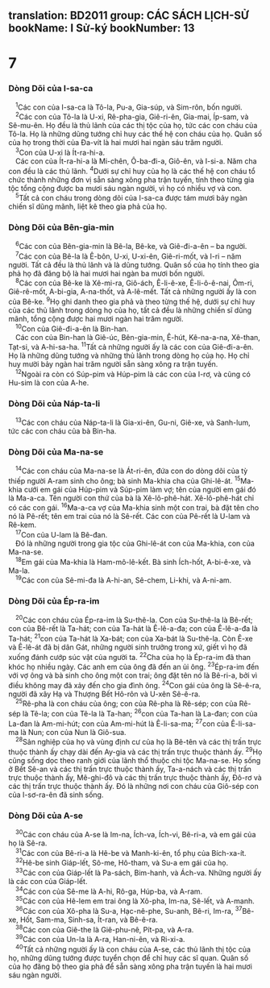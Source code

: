 translation: BD2011
group: CÁC SÁCH LỊCH-SỬ
bookName: I Sử-ký 
bookNumber: 13
-------

<div class="title"><h1>7</h1><h3>Dòng Dõi của I-sa-ca</h3></div>
<span class="verse 1su_7_1"> <sup>1</sup>Các con của I-sa-ca là Tô-la, Pu-a, Gia-súp, và Sim-rôn, bốn người.<br/></span>
<span class="verse 1su_7_2"> <sup>2</sup>Các con của Tô-la là U-xi, Rê-pha-gia, Giê-ri-ên, Gia-mai, Íp-sam, và Sê-mu-ên. Họ đều là thủ lãnh của các thị tộc của họ, tức các con cháu của Tô-la. Họ là những dũng tướng chỉ huy các thế hệ con cháu của họ. Quân số của họ trong thời của Ða-vít là hai mươi hai ngàn sáu trăm người.<br/></span>
<span class="verse 1su_7_3"> <sup>3</sup>Con của U-xi là Ít-ra-hi-a.<br/> Các con của Ít-ra-hi-a là Mi-chên, Ô-ba-đi-a, Giô-ên, và I-si-a. Năm cha con đều là các thủ lãnh. </span>
<span class="verse 1su_7_4"><sup>4</sup>Dưới sự chỉ huy của họ là các thế hệ con cháu tổ chức thành những đơn vị sẵn sàng xông pha trận tuyến, tính theo từng gia tộc tổng cộng được ba mươi sáu ngàn người, vì họ có nhiều vợ và con.<br/></span>
<span class="verse 1su_7_5"> <sup>5</sup>Tất cả con cháu trong dòng dõi của I-sa-ca được tám mươi bảy ngàn chiến sĩ dũng mãnh, liệt kê theo gia phả của họ.<br/></span>
<div class="title"><h3>Dòng Dõi của Bên-gia-min</h3></div>
<span class="verse 1su_7_6"> <sup>6</sup>Các con của Bên-gia-min là Bê-la, Bê-ke, và Giê-đi-a-ên – ba người.<br/></span>
<span class="verse 1su_7_7"> <sup>7</sup>Các con của Bê-la là Ê-bôn, U-xi, U-xi-ên, Giê-ri-mốt, và I-ri – năm người. Tất cả đều là thủ lãnh và là dũng tướng. Quân số của họ tính theo gia phả họ đã đăng bộ là hai mươi hai ngàn ba mươi bốn người.<br/></span>
<span class="verse 1su_7_8"> <sup>8</sup>Các con của Bê-ke là Xê-mi-ra, Giô-ách, Ê-li-ê-xe, Ê-li-ô-ê-nai, Ôm-ri, Giê-rê-mốt, A-bi-gia, A-na-thốt, và A-lê-mết. Tất cả những người ấy là con của Bê-ke. </span>
<span class="verse 1su_7_9"><sup>9</sup>Họ ghi danh theo gia phả và theo từng thế hệ, dưới sự chỉ huy của các thủ lãnh trong dòng họ của họ, tất cả đều là những chiến sĩ dũng mãnh, tổng cộng được hai mươi ngàn hai trăm người.<br/></span>
<span class="verse 1su_7_10"> <sup>10</sup>Con của Giê-đi-a-ên là Bin-han.<br/> Các con của Bin-han là Giê-úc, Bên-gia-min, Ê-hút, Kê-na-a-na, Xê-than, Tạt-si, và A-hi-sa-ha. </span>
<span class="verse 1su_7_11"><sup>11</sup>Tất cả những người ấy là các con của Giê-đi-a-ên. Họ là những dũng tướng và những thủ lãnh trong dòng họ của họ. Họ chỉ huy mười bảy ngàn hai trăm người sẵn sàng xông ra trận tuyến.<br/></span>
<span class="verse 1su_7_12"> <sup>12</sup>Ngoài ra còn có Súp-pim và Húp-pim là các con của I-rơ, và cũng có Hu-sim là con của A-he.<br/></span>
<div class="title"><h3>Dòng Dõi của Náp-ta-li</h3></div>
<span class="verse 1su_7_13"> <sup>13</sup>Các con cháu của Náp-ta-li là Gia-xi-ên, Gu-ni, Giê-xe, và Sanh-lum, tức các con cháu của bà Bin-ha.<br/></span>
<div class="title"><h3>Dòng Dõi của Ma-na-se</h3></div>
<span class="verse 1su_7_14"> <sup>14</sup>Các con cháu của Ma-na-se là Át-ri-ên, đứa con do dòng dõi của tỳ thiếp người A-ram sinh cho ông; bà sinh Ma-khia cha của Ghi-lê-át. </span>
<span class="verse 1su_7_15"><sup>15</sup>Ma-khia cưới em gái của Húp-pim và Súp-pim làm vợ; tên của người em gái đó là Ma-a-ca. Tên người con thứ của bà là Xê-lô-phê-hát. Xê-lô-phê-hát chỉ có các con gái. </span>
<span class="verse 1su_7_16"><sup>16</sup>Ma-a-ca vợ của Ma-khia sinh một con trai, bà đặt tên cho nó là Pê-rết; tên em trai của nó là Sê-rết. Các con của Pê-rết là U-lam và Rê-kem.<br/></span>
<span class="verse 1su_7_17"> <sup>17</sup>Con của U-lam là Bê-đan.<br/> Ðó là những người trong gia tộc của Ghi-lê-át con của Ma-khia, con của Ma-na-se.<br/></span>
<span class="verse 1su_7_18"> <sup>18</sup>Em gái của Ma-khia là Ham-mô-lê-kết. Bà sinh Ích-hốt, A-bi-ê-xe, và Ma-la.<br/></span>
<span class="verse 1su_7_19"> <sup>19</sup>Các con của Sê-mi-đa là A-hi-an, Sê-chem, Li-khi, và A-ni-am.<br/></span>
<div class="title"><h3>Dòng Dõi của Ép-ra-im</h3></div>
<span class="verse 1su_7_20"> <sup>20</sup>Các con cháu của Ép-ra-im là Su-thê-la. Con của Su-thê-la là Bê-rết; con của Bê-rết là Ta-hát; con của Ta-hát là Ê-lê-a-đa; con của Ê-lê-a-đa là Ta-hát; </span>
<span class="verse 1su_7_21"><sup>21</sup>con của Ta-hát là Xa-bát; con của Xa-bát là Su-thê-la. Còn Ê-xe và Ê-lê-át đã bị dân Gát, những người sinh trưởng trong xứ, giết vì họ đã xuống đánh cướp súc vật của người ta. </span>
<span class="verse 1su_7_22"><sup>22</sup>Cha của họ là Ép-ra-im đã than khóc họ nhiều ngày. Các anh em của ông đã đến an ủi ông. </span>
<span class="verse 1su_7_23"><sup>23</sup>Ép-ra-im đến với vợ ông và bà sinh cho ông một con trai; ông đặt tên nó là Bê-ri-a, bởi vì điều không may đã xảy đến cho gia đình ông. </span>
<span class="verse 1su_7_24"><sup>24</sup>Con gái của ông là Sê-ê-ra, người đã xây Hạ và Thượng Bết Hô-rôn và U-xên Sê-ê-ra.<br/></span>
<span class="verse 1su_7_25"> <sup>25</sup>Rê-pha là con cháu của ông; con của Rê-pha là Rê-sép; con của Rê-sép là Tê-la; con của Tê-la là Ta-han; </span>
<span class="verse 1su_7_26"><sup>26</sup>con của Ta-han là La-đan; con của La-đan là Am-mi-hút; con của Am-mi-hút là Ê-li-sa-ma; </span>
<span class="verse 1su_7_27"><sup>27</sup>con của Ê-li-sa-ma là Nun; con của Nun là Giô-sua.<br/></span>
<span class="verse 1su_7_28"> <sup>28</sup>Sản nghiệp của họ và vùng định cư của họ là Bê-tên và các thị trấn trực thuộc thành ấy chạy dài đến Ay-gia và các thị trấn trực thuộc thành ấy. </span>
<span class="verse 1su_7_29"><sup>29</sup>Họ cũng sống dọc theo ranh giới của lãnh thổ thuộc chi tộc Ma-na-se. Họ sống ở Bết Sê-an và các thị trấn trực thuộc thành ấy, Ta-a-nách và các thị trấn trực thuộc thành ấy, Mê-ghi-đô và các thị trấn trực thuộc thành ấy, Ðô-rơ và các thị trấn trực thuộc thành ấy. Ðó là những nơi con cháu của Giô-sép con của I-sơ-ra-ên đã sinh sống.<br/></span>
<div class="title"><h3>Dòng Dõi của A-se</h3></div>
<span class="verse 1su_7_30"> <sup>30</sup>Các con cháu của A-se là Im-na, Ích-va, Ích-vi, Bê-ri-a, và em gái của họ là Sê-ra.<br/></span>
<span class="verse 1su_7_31"> <sup>31</sup>Các con của Bê-ri-a là Hê-be và Manh-ki-ên, tổ phụ của Bích-xa-ít.<br/></span>
<span class="verse 1su_7_32"> <sup>32</sup>Hê-be sinh Giáp-lết, Sô-me, Hô-tham, và Su-a em gái của họ.<br/></span>
<span class="verse 1su_7_33"> <sup>33</sup>Các con của Giáp-lết là Pa-sách, Bim-hanh, và Ách-va. Những người ấy là các con của Giáp-lết.<br/></span>
<span class="verse 1su_7_34"> <sup>34</sup>Các con của Sê-me là A-hi, Rô-ga, Húp-ba, và A-ram.<br/></span>
<span class="verse 1su_7_35"> <sup>35</sup>Các con của Hê-lem em trai ông là Xô-pha, Im-na, Sê-lết, và A-manh.<br/></span>
<span class="verse 1su_7_36"> <sup>36</sup>Các con của Xô-pha là Su-a, Hạc-nê-phe, Su-anh, Bê-ri, Im-ra, </span>
<span class="verse 1su_7_37"><sup>37</sup>Bê-xe, Hốt, Sam-ma, Sinh-sa, Ít-ran, và Bê-ê-ra.<br/></span>
<span class="verse 1su_7_38"> <sup>38</sup>Các con của Giê-the là Giê-phu-nê, Pít-pa, và A-ra.<br/></span>
<span class="verse 1su_7_39"> <sup>39</sup>Các con của Un-la là A-ra, Han-ni-ên, và Ri-xi-a.<br/></span>
<span class="verse 1su_7_40"> <sup>40</sup>Tất cả những người ấy là con cháu của A-se, các thủ lãnh thị tộc của họ, những dũng tướng được tuyển chọn để chỉ huy các sĩ quan. Quân số của họ đăng bộ theo gia phả để sẵn sàng xông pha trận tuyến là hai mươi sáu ngàn người.<br/></span>
